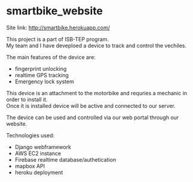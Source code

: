 # smartbike_website

Site link: http://smartbike.herokuapp.com/

This project is a part of ISB-TEP program.<br>
My team and I have deveploed a device to track and control the vechiles.

The main features of the device are:
- fingerprint unlocking 
- realtime GPS tracking
- Emergency lock system

This device is an attachment to the motorbike and requries a mechanic in order to install it.<br>
Once it is installed device will be active and connected to our server.

The device can be used and controlled via our web portal through our website.

Technologies used:
- Django webframework
- AWS EC2 instance
- Firebase realtime database/authetication
- mapbox API
- heroku deployment
